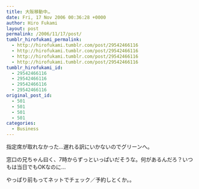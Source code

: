 ```yaml
---
title: 大阪移動中…
date: Fri, 17 Nov 2006 00:36:28 +0000
author: Hiro Fukami
layout: post
permalink: /2006/11/17/post/
tumblr_hirofukami_permalink:
  - http://hirofukami.tumblr.com/post/29542466116
  - http://hirofukami.tumblr.com/post/29542466116
  - http://hirofukami.tumblr.com/post/29542466116
  - http://hirofukami.tumblr.com/post/29542466116
tumblr_hirofukami_id:
  - 29542466116
  - 29542466116
  - 29542466116
  - 29542466116
original_post_id:
  - 501
  - 501
  - 501
  - 501
categories:
  - Business
---
```

<div class="section">
  <p>
    指定席が取れなかった…遅れる訳にいかないのでグリーンへ。
  </p>
  
  <p>
    窓口の兄ちゃん曰く、7時からずっといっぱいだそうな。何があるんだろ？いつもは当日でもOKなのに…
  </p>
  
  <p>
    やっぱり前もってネットでチェック／予約しとくか。。
  </p>
</div>